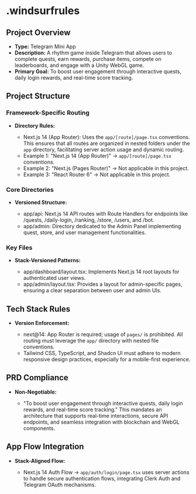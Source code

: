# .windsurfrules

## Project Overview

*   **Type:** Telegram Mini App
*   **Description:** A rhythm game inside Telegram that allows users to complete quests, earn rewards, purchase items, compete on leaderboards, and engage with a Unity WebGL game.
*   **Primary Goal:** To boost user engagement through interactive quests, daily login rewards, and real-time score tracking.

## Project Structure

### Framework-Specific Routing

*   **Directory Rules:**

    *   Next.js 14 (App Router): Uses the `app/[route]/page.tsx` conventions. This ensures that all routes are organized in nested folders under the `app` directory, facilitating server action usage and dynamic routing.
    *   Example 1: "Next.js 14 (App Router)" → `app/[route]/page.tsx` conventions.
    *   Example 2: "Next.js (Pages Router)" → Not applicable in this project.
    *   Example 3: "React Router 6" → Not applicable in this project.

### Core Directories

*   **Versioned Structure:**

    *   app/api: Next.js 14 API routes with Route Handlers for endpoints like /quests, /daily-login, /ranking, /store, /users, and /bot.
    *   app/admin: Directory dedicated to the Admin Panel implementing quest, store, and user management functionalities.

### Key Files

*   **Stack-Versioned Patterns:**

    *   app/dashboard/layout.tsx: Implements Next.js 14 root layouts for authenticated user views.
    *   app/admin/layout.tsx: Provides a layout for admin-specific pages, ensuring a clear separation between user and admin UIs.

## Tech Stack Rules

*   **Version Enforcement:**

    *   next@14: App Router is required; usage of `pages/` is prohibited. All routing must leverage the `app/` directory with nested file conventions.
    *   Tailwind CSS, TypeScript, and Shadcn UI must adhere to modern responsive design practices, especially for a mobile-first experience.

## PRD Compliance

*   **Non-Negotiable:**

    *   "To boost user engagement through interactive quests, daily login rewards, and real-time score tracking." This mandates an architecture that supports real-time interactions, secure API endpoints, and seamless integration with blockchain and WebGL components.

## App Flow Integration

*   **Stack-Aligned Flow:**

    *   Next.js 14 Auth Flow → `app/auth/login/page.tsx` uses server actions to handle secure authentication flows, integrating Clerk Auth and Telegram OAuth mechanisms.
